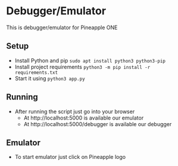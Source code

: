 # Debugger/Emulator

This is debugger/emulator for Pineapple ONE

## Setup

- Install Python and pip ```sudo apt install python3 python3-pip```
- Install project requirements ```python3 -m pip install -r requirements.txt```
- Start it using ```python3 app.py```

## Running

- After running the script just go into your browser
  - At http://localhost:5000 is available our emulator
  - At http://localhost:5000/debugger is available our debugger

## Emulator

- To start emulator just click on Pineapple logo
